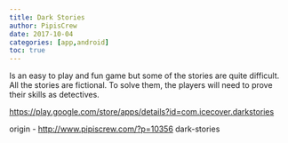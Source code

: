 ```yaml
---
title: Dark Stories
author: PipisCrew
date: 2017-10-04
categories: [app,android]
toc: true
---
```


Is an easy to play and fun game but some of the stories are quite difficult. All the stories are fictional. To solve them, the players will need to prove their skills as detectives.

https://play.google.com/store/apps/details?id=com.icecover.darkstories

origin - http://www.pipiscrew.com/?p=10356 dark-stories